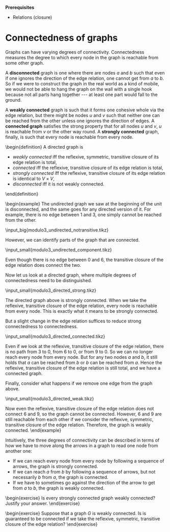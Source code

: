 **Prerequisites**

- Relations (closure)

# Connectedness of graphs

Graphs can have varying degrees of connectivity.
Connectedness measures the degree to which every node in the graph is reachable from some other graph.

A **disconnected** graph is one where there are nodes $a$ and $b$ such that even if one ignores the direction of the edge relation, one cannot get from $a$ to $b$.
So if we were to construct the graph in the real world as a kind of mobile, we would not be able to hang the graph on the wall with a single hook because not all parts hang together --- at least one part would fall to the ground.

A **weakly connected** graph is such that it forms one cohesive whole via the edge relation, but there might be nodes $u$ and $v$ such that neither one can be reached from the other unless one ignores the direction of edges.
A **connected graph** satisfies the strong property that for all nodes $u$ and $v$, $u$ is reachable from $v$ or the other way round.
A **strongly connected** graph, finally, is such that every node is reachable from every node.

\begin{definition}
A directed graph is

- *weakly connected* iff the reflexive, symmetric, transitive closure of its edge relation is total,
- *connected* iff the reflexive, transitive closure of its edge relation is total,
- *strongly connected* iff the reflexive, transitive closure of its edge relation is identical to $V \times V$,
- *disconnected* iff it is not weakly connected.

\end{definition}

\begin{example}
The undirected graph we saw at the beginning of the unit is disconnected, and the same goes for any directed version of it.
For example, there is no edge between $1$ and $3$, one simply cannot be reached from the other.

\input_big{modulo3_undirected_notransitive.tikz}

However, we can identify parts of the graph that are connected.

\input_small{modulo3_undirected_component.tikz}

Even though there is no edge between $0$ and $6$, the transitive closure of the edge relation does connect the two.

Now let us look at a directed graph, where multiple degrees of connectedness need to be distinguished.

\input_small{modulo3_directed_strong.tikz}

The directed graph above is strongly connected.
When we take the reflexive, transitive closure of the edge relation, every node is reachable from every node.
This is exactly what it means to be strongly connected.

But a slight change in the edge relation suffices to reduce strong connectedness to connectedness.

\input_small{modulo3_directed_connected.tikz}

Even if we look at the reflexive, transitive closure of the edge relation, there is no path from $3$ to $0$, from $6$ to $0$, or from $9$ to $0$.
So we can no longer reach every node from every node.
But for any two nodes $a$ and $b$, it still holds that $a$ can be reached from $b$ or $b$ can be reached from $a$.
Hence the reflexive, transitive closure of the edge relation is still total, and we have a connected graph.

Finally, consider what happens if we remove one edge from the graph above.

\input_small{modulo3_directed_weak.tikz}

Now even the reflexive, transitive closure of the edge relation does not connect $6$ and $9$, so the graph cannot be connected.
However, $6$ and $9$ are still reachable from each other if we consider the reflexive, symmetric, transitive closure of the edge relation.
Therefore, the graph is weakly connected.
\end{example}

Intuitively, the three degrees of connectivity can be described in terms of how we have to move along the arrows in a graph to read one node from another one:

- If we can reach every node from every node by following a sequence of arrows, the graph is strongly connected.
- If we can reach $a$ from $b$ by following a sequence of arrows, but not necessarily $b$ from $a$, the graph is connected.
- If we have to sometimes go against the direction of the arrow to get from $a$ to $b$, the graph is weakly connected.

\begin{exercise}
Is every strongly connected graph weakly connected?
Justify your answer.
\end{exercise}

\begin{exercise}
Suppose that a graph $G$ is weakly connected.
Is is guaranteed to be connected if we take the reflexive, symmetric, transitive closure of the edge relation?
\end{exercise}
